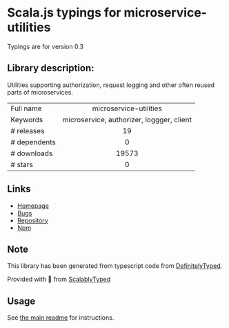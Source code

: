 
# Scala.js typings for microservice-utilities

Typings are for version 0.3

## Library description:
Utilities supporting authorization, request logging and other often reused parts of microservices.

|                    |                 |
| ------------------ | :-------------: |
| Full name          | microservice-utilities |
| Keywords           | microservice, authorizer, loggger, client |
| # releases         | 19 |
| # dependents       | 0 |
| # downloads        | 19573 |
| # stars            | 0 |

## Links
- [Homepage](https://github.com/Cimpress-MCP/microservice-utilities.js#readme)
- [Bugs](https://github.com/Cimpress-MCP/microservice-utilities.js/issues)
- [Repository](https://github.com/Cimpress-MCP/microservice-utilities.js)
- [Npm](https://www.npmjs.com/package/microservice-utilities)
    


## Note
This library has been generated from typescript code from [DefinitelyTyped](https://definitelytyped.org).

Provided with :purple_heart: from [ScalablyTyped](https://github.com/oyvindberg/ScalablyTyped)

## Usage
See [the main readme](../../readme.md) for instructions.


